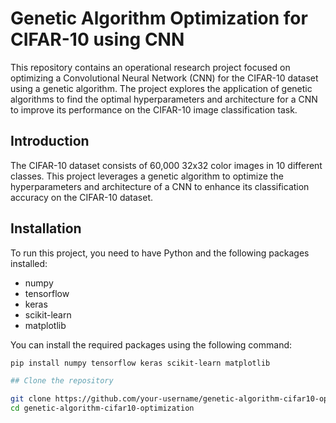 # Genetic Algorithm Optimization for CIFAR-10 using CNN

This repository contains an operational research project focused on optimizing a Convolutional Neural Network (CNN) for the CIFAR-10 dataset using a genetic algorithm. The project explores the application of genetic algorithms to find the optimal hyperparameters and architecture for a CNN to improve its performance on the CIFAR-10 image classification task.
## Introduction
The CIFAR-10 dataset consists of 60,000 32x32 color images in 10 different classes. This project leverages a genetic algorithm to optimize the hyperparameters and architecture of a CNN to enhance its classification accuracy on the CIFAR-10 dataset.
## Installation
To run this project, you need to have Python and the following packages installed:
- numpy
- tensorflow
- keras
- scikit-learn
- matplotlib

You can install the required packages using the following command:
```bash
pip install numpy tensorflow keras scikit-learn matplotlib

## Clone the repository 

git clone https://github.com/your-username/genetic-algorithm-cifar10-optimization.git
cd genetic-algorithm-cifar10-optimization

